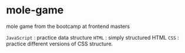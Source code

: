 # mole-game
mole game from the bootcamp at frontend masters 

`JavaScript` : practice data structure
`HTML` : simply structured HTML
`CSS` : practice different versions of CSS structure.
